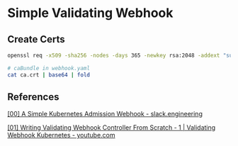 # Simple Validating Webhook

## Create Certs

```sh
openssl req -x509 -sha256 -nodes -days 365 -newkey rsa:2048 -addext "subjectAltName = DNS:my-service.default.svc" -keyout ca.key -out ca.crt

# caBundle in webhook.yaml
cat ca.crt | base64 | fold
```

## References

[[00] A Simple Kubernetes Admission Webhook - slack.engineering](https://slack.engineering/simple-kubernetes-webhook/)

[[01] Writing Validating Webhook Controller From Scratch - 1 | Validating Webhook Kubernetes - youtube.com](https://www.youtube.com/watch?v=NRmNE-6Wb7g)